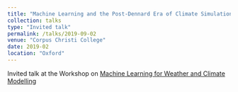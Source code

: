 ```yaml
---
title: "Machine Learning and the Post-Dennard Era of Climate Simulation"
collection: talks
type: "Invited talk"
permalink: /talks/2019-09-02
venue: "Corpus Christi College"
date: 2019-02
location: "Oxford"
---
```


Invited talk at the Workshop on [Machine Learning for Weather and Climate Modelling](http://users.ox.ac.uk/~phys0895/mlwc2019/index.html)




